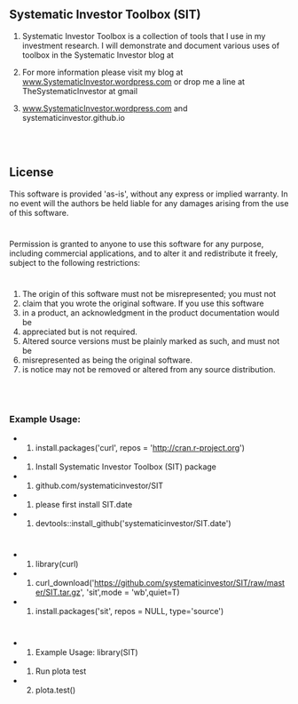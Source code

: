 
## Systematic Investor Toolbox (SIT)

  1. Systematic Investor Toolbox is a collection of tools that I use in my investment research. I will demonstrate and document various uses of toolbox in the Systematic Investor blog at

  2. For more information please visit my blog at www.SystematicInvestor.wordpress.com or drop me a line at TheSystematicInvestor at gmail

  3. www.SystematicInvestor.wordpress.com and systematicinvestor.github.io


<br>
<br>

## License 

<p align="center">
  
This software is provided 'as-is', without any express or implied warranty. In no event will the authors be held liable for any damages arising from the use of this software.  

#

Permission is granted to anyone to use this software for any purpose, including commercial applications, and to alter it and redistribute it freely, subject to the following restrictions: </a>

#

</p>

  1. The origin of this software must not be misrepresented; you must not
  2. claim that you wrote the original software. If you use this software
  3. in a product, an acknowledgment in the product documentation would be
  4. appreciated but is not required.
  5. Altered source versions must be plainly marked as such, and must not be
  7. misrepresented as being the original software.
  8. is notice may not be removed or altered from any source distribution.

<br>
<br>

### Example Usage:

- 1. install.packages('curl', repos = 'http://cran.r-project.org')

- 1. Install Systematic Investor Toolbox (SIT) package
- 1. github.com/systematicinvestor/SIT


- 1. please first install SIT.date
- 1. devtools::install_github('systematicinvestor/SIT.date')
#
- 1. library(curl)
- 1. curl_download('https://github.com/systematicinvestor/SIT/raw/master/SIT.tar.gz', 'sit',mode = 'wb',quiet=T)
- 1. install.packages('sit', repos = NULL, type='source')

#

- 1. Example Usage: library(SIT)
- 1. Run plota test
- 2. plota.test()

<br>
<br>
